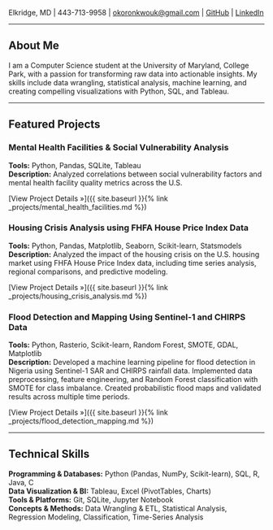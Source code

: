Elkridge, MD | 443-713-9958 | okoronkwouk@gmail.com | [GitHub](https://github.com/UkejeQ) | [LinkedIn](https://www.linkedin.com/in/ukeje-okoronkwo-2b37a3326/)

---

## About Me

I am a Computer Science student at the University of Maryland, College Park, with a passion for transforming raw data into actionable insights. My skills include data wrangling, statistical analysis, machine learning, and creating compelling visualizations with Python, SQL, and Tableau.

---
## Featured Projects

### Mental Health Facilities & Social Vulnerability Analysis
**Tools:** Python, Pandas, SQLite, Tableau  
**Description:** Analyzed correlations between social vulnerability factors and mental health facility quality metrics across the U.S.

[View Project Details &raquo;]({{ site.baseurl }}{% link _projects/mental_health_facilities.md %})

### Housing Crisis Analysis using FHFA House Price Index Data
**Tools:** Python, Pandas, Matplotlib, Seaborn, Scikit-learn, Statsmodels  
**Description:** Analyzed the impact of the housing crisis on the U.S. housing market using FHFA House Price Index data, including time series analysis, regional comparisons, and predictive modeling.

[View Project Details &raquo;]({{ site.baseurl }}{% link _projects/housing_crisis_analysis.md %})

### Flood Detection and Mapping Using Sentinel-1 and CHIRPS Data
**Tools:** Python, Rasterio, Scikit-learn, Random Forest, SMOTE, GDAL, Matplotlib  
**Description:** Developed a machine learning pipeline for flood detection in Nigeria using Sentinel-1 SAR and CHIRPS rainfall data. Implemented data preprocessing, feature engineering, and Random Forest classification with SMOTE for class imbalance. Created probabilistic flood maps and validated results across multiple time periods.

[View Project Details &raquo;]({{ site.baseurl }}{% link _projects/flood_detection_mapping.md %})

---

## Technical Skills

**Programming & Databases:** Python (Pandas, NumPy, Scikit-learn), SQL, R, Java, C  
**Data Visualization & BI:** Tableau, Excel (PivotTables, Charts)  
**Tools & Platforms:** Git, SQLite, Jupyter Notebook  
**Concepts & Methods:** Data Wrangling & ETL, Statistical Analysis, Regression Modeling, Classification, Time-Series Analysis
